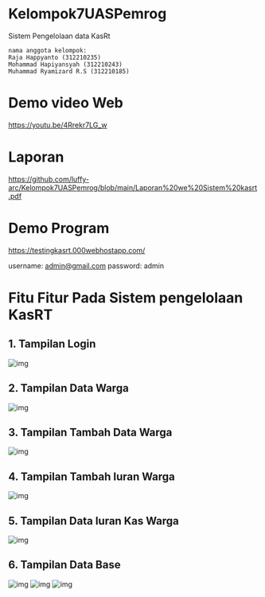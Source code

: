 # Kelompok7UASPemrog

Sistem Pengelolaan data KasRt

```
nama anggota kelompok:
Raja Happyanto (312210235)
Mohammad Hapiyansyah (312210243)
Muhammad Ryamizard R.S (312210185)
```

# Demo video Web
https://youtu.be/4Rrekr7LG_w

# Laporan
https://github.com/luffy-arc/Kelompok7UASPemrog/blob/main/Laporan%20we%20Sistem%20kasrt.pdf

# Demo Program

https://testingkasrt.000webhostapp.com/

username: admin@gmail.com
password: admin

# Fitu Fitur Pada Sistem pengelolaan KasRT

## 1. Tampilan Login

![img](https://github.com/luffy-arc/Kelompok7UASPemrog/blob/main/1.png)

## 2. Tampilan Data Warga

![img](https://github.com/luffy-arc/Kelompok7UASPemrog/blob/main/2.png)

## 3. Tampilan Tambah Data Warga

![img](https://github.com/luffy-arc/Kelompok7UASPemrog/blob/main/3.png)

## 4. Tampilan Tambah Iuran Warga

![img](https://github.com/luffy-arc/Kelompok7UASPemrog/blob/main/4.png)

## 5. Tampilan Data Iuran Kas Warga

![img](https://github.com/luffy-arc/Kelompok7UASPemrog/blob/main/5.png)

## 6. Tampilan Data Base
![img](https://github.com/luffy-arc/Kelompok7UASPemrog/blob/main/Screenshot%20(127).png)
![img](https://github.com/luffy-arc/Kelompok7UASPemrog/blob/main/Screenshot%20(128).png)
![img](https://github.com/luffy-arc/Kelompok7UASPemrog/blob/main/Screenshot%20(129).png)
